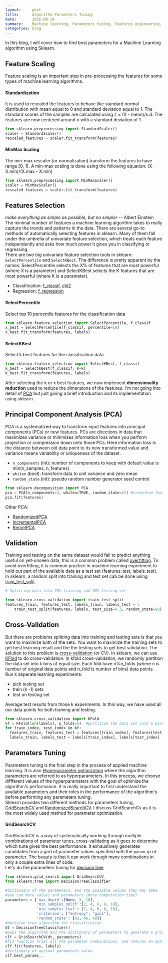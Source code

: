 ```yaml
---
layout:     post
title:      Algorithm Parameters Tuning 
date:       2016-09-19
summary:    Machine learning, Parameters tuning, Features engineering, Evaluation metrices, Data visualization
categories: blog
---
```

In this blog, I will cover how to find best parameters for a Machine Learning algorithm using Sklearn.

## Feature Scaling
Feature scaling is an important step in pre-processing the features for some types of machine learning algorithms. 

#### Standardization
It is used to rescaled the features to behave like standard normal distribution with mean equal to 0 and standard deviation equal to 1. The standard scores of the samples are calculated using z = (X - mean)/s.d. The features are now centered around o with a standard deviation of 1.

```python
from sklearn.preprocessing import StandardScaler()
scaler = StandardScaler()
rescaled_features = scaler.fit_transform(features)
```

#### MinMax Scaling
The min-max rescaler (or normalization) transform the features to have range [0, 1]. A min-max scaling is done using the following equation: (X - X.min)/(X.max - X.min)

```python
from sklearn.preprocessing import MinMaxScaler()
scaler = MinMaxScaler()
rescaled_features = scaler.fit_transform(features)
```

## Features Selection

*make everything as simple as possible, but no simpler* -- Albert Einstein<br/>
The minimal number of features a machine learning algorithm takes to really capture the trends and patterns in the data.
There are several go-to methods of automatically selecting features in sklearn. Many of them fall under the umbrella of univariate feature selection, which treats each feature independently and asks how much power it gives you in classifying or regressing.<br/>
There are two big univariate feature selection tools in sklearn: ```SelectPercentile``` and ```SelectKBest```. The difference is pretty apparent by the names: SelectPercentile selects the X% of features that are most powerful (where X is a parameter) and SelectKBest selects the K features that are most powerful (where K is a parameter).

* Classification: [f_classif](http://scikit-learn.org/stable/modules/generated/sklearn.feature_selection.f_classif.html#sklearn.feature_selection.f_classif), [chi2](http://scikit-learn.org/stable/modules/generated/sklearn.feature_selection.chi2.html#sklearn.feature_selection.chi2)
* Regression: [f_regression](http://scikit-learn.org/stable/modules/generated/sklearn.feature_selection.f_regression.html#sklearn.feature_selection.f_regression)

#### SelectPercentile

Select top 10 percentile features for the classification data

```python
from sklearn.feature_selection import SelectPercentile, f_classif
x_best = SelectPercentile(f_classif, percentile=10)  
x_best.fit_transform(features, labels)
```

#### SelectKBest

Select k best features for the classification data

```python
from sklearn.feature_selection import SelectKBest, f_classif
k_best = SelectkBest(f_classif, k=k)  
k_best.fit_transform(features, labels)
```

After selecting the k or x best features, we now implement **dimensionality reduction**  used to reduce the dimensions of the features. I'm not going into detail of [PCA](http://scikit-learn.org/stable/modules/decomposition.html#pca) but just giving a brief introduction and its implementation using sklearn.

## Principal Component Analysis (PCA)
PCA is a systematized way to transform input features into principal components (PCs) or new features. PCs are directions in data that maximizes variance or minimizes information loss when you perform projection or compression down onto those PCs. Here information loss is the distance between old data point to its new transformed value and variance means variability or uniqueness of the dataset.

* ```n_components``` (int): number of components to keep with default value is min(n_samples, n_features)
* ```whiten``` (bool): transform data to unit variance and zero mean
* ```random_state``` (int): pseudo random number generator seed control

```python
from sklearn.decomposition import PCA
pca = PCA(n_components=3, whiten=TRUE, random_state=42) #transform features to 3 new features
pca.fit(features)
```

Other PCA:

* [RandomizedPCA](http://scikit-learn.org/stable/modules/generated/sklearn.decomposition.RandomizedPCA.html#sklearn.decomposition.RandomizedPCA)
* [IncrementalPCA](http://scikit-learn.org/stable/modules/generated/sklearn.decomposition.IncrementalPCA.html#sklearn.decomposition.IncrementalPCA)
* [KernelPCA](http://scikit-learn.org/stable/modules/generated/sklearn.decomposition.KernelPCA.html#sklearn.decomposition.KernelPCA)

## Validation
Training and testing on the same dataset would fail to predict anything useful on yet-unseen data, this is a common problem called [overfitting](https://en.wikipedia.org/wiki/Overfitting). To avoid overfitting, it is common practice in machine learning experiment to hold out part of the available data as a test set (features_test, labels_test).<br/>
In sklearn, a random split into training and test set cab be done using [train_test_split](http://scikit-learn.org/stable/modules/generated/sklearn.cross_validation.train_test_split.html#sklearn.cross_validation.train_test_split).

```python
# Splitting data into 70% training and 30% testing set

from sklearn.cross_validation import train_test_split
features_train, features_test, labels_train, labels_test = \
    train_test_split(features, labels, test_size=0.3, random_state=60)
```

## Cross-Validation

But there are problems splitting data into training and testing sets is that you want to maximize both of the sets. You want to maximize the training sets to get best learning result and the the testing sets to get best validation. The solution to this problem is [cross-validation](https://en.wikipedia.org/wiki/Cross-validation_(statistics)) (or CV). In sklearn, we can use [KFold](http://scikit-learn.org/stable/modules/generated/sklearn.cross_validation.KFold.html) to do cross-validation. In kfold cross-validation, we randomly partition the data set into k bins of equal size. Each fold have n%n_folds (where n is number of original data points and n_fold is number of bins) data points.<br/>
Run k seperate learning experiments:
* pick testing set
* train (k -1) sets
* test on testing set

Average test results from those k experiments. In this way, we have used all our data points for both training and testing.

```python
from sklearn.cross_validation import KFold
kf = KFold(len(labels), n_folds=5)  #partition the data set into 5 bins
for train_index, test_index in kf:
  features_train, features_test = features[train_index], features[test_index]
  labels_train, labels_test = labels[train_index], labels[test_index]
```

## Parameters Tuning
Parameters tuning is the final step in the process of applied machine learning. It is also [Hyperparameter optimization](https://en.wikipedia.org/wiki/Hyperparameter_optimization) where the algorithm parameters are referred to as hyperparameters. In this process, we choose diffferent values of the hyperparameters with the goal of optimize the algorithm's performance. It is really important to first understand the available parameters and their roles in the performance of the algorithm's before performing any parameters tuning.<br/>
Sklearn provides two different methods for parameters tuning, [GridSearchCV](http://scikit-learn.org/stable/modules/generated/sklearn.grid_search.GridSearchCV.html#sklearn.grid_search.GridSearchCV) and [RandomizedSearchCV](http://scikit-learn.org/stable/modules/generated/sklearn.grid_search.RandomizedSearchCV.html#sklearn.grid_search.RandomizedSearchCV). I discuss GridSearchCv as it is the most widely used method for parameter optimization.

#### GridSearchCV
GridSearchCV is a way of systematically working through multiple combinations of parameter tunes, cross-validating as it goes to determine which tune gives the best performance. It exhaustively generates candidates from a grid of parameter values specified with the ```param_grid``` parameter. The beauty is that it can work through many combinations in only a couple extra lines of code.<br/>
Let's do the parameters tuning for [decision tree](http://scikit-learn.org/stable/modules/generated/sklearn.tree.DecisionTreeClassifier.html#sklearn.tree.DecisionTreeClassifier)

```python
from sklearn.grid_search import GridSearchCV
from sklearn.tree import DecisionTreeClassifier

#dictionary of the parameters, and the possible values they may take
#you can more values and parameters (more computation time)
parameters = {'max_depth':[None, 5, 10], 
              'min_samples_split':[2, 4, 6, 8, 10],
              'min_samples_leaf': [2, 4, 6, 8, 10],
              'criterion': ["entropy", "gini"],
              'random_state': [42, 46, 60]}
#decision tree algorithm for classification
dt = DecisionTreeClassifier()  
#pass the algorithm and the dictionary of parameters to generate a grid of parameter combinations to try
clf = GridSearchCV(dt, parameters) 
#fit function tries all the parameter combinations, and returns an optimal parameters value
clf.fit(features, labels)
#dictionary of optimal parameters value 
clf.best_params_.
```


